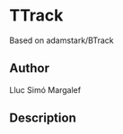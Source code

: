 # TTrack
Based on adamstark/BTrack
## Author
Lluc Simó Margalef


## Description

<!-- Describe your example here -->

